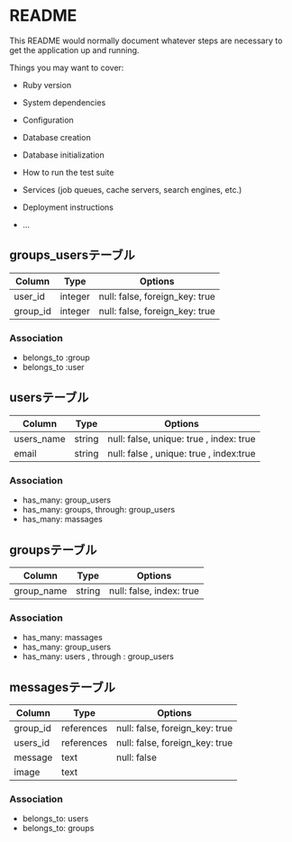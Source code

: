 # README

This README would normally document whatever steps are necessary to get the
application up and running.

Things you may want to cover:

* Ruby version

* System dependencies

* Configuration

* Database creation

* Database initialization

* How to run the test suite

* Services (job queues, cache servers, search engines, etc.)

* Deployment instructions

* ...

## groups_usersテーブル

|Column|Type|Options|
|------|----|-------|
|user_id|integer|null: false, foreign_key: true|
|group_id|integer|null: false, foreign_key: true|

### Association
- belongs_to :group
- belongs_to :user

## usersテーブル
|Column|Type|Options|
|------|----|-------|
|users_name|string|null: false, unique: true , index: true|
|email|string|null: false , unique: true , index:true|

### Association
- has_many: group_users
- has_many: groups, through: group_users
- has_many: massages

## groupsテーブル
|Column|Type|Options|
|------|----|-------|
|group_name|string|null: false, index: true|

### Association
- has_many: massages
- has_many: group_users
- has_many: users , through : group_users

## messagesテーブル
|Column|Type|Options|
|------|----|-------|
|group_id|references|null: false, foreign_key: true|
|users_id|references|null: false, foreign_key: true|
|message|text|null: false|
|image|text||

### Association
- belongs_to: users
- belongs_to: groups
